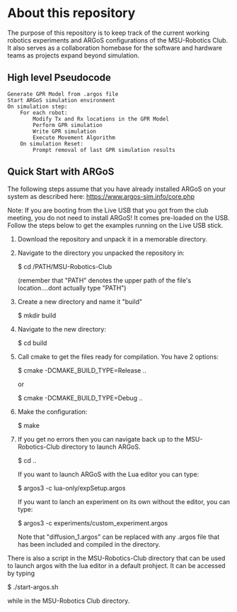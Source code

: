 # About this repository

The purpose of this repository is to keep track of the current working robotics experiments and ARGoS configurations of the MSU-Robotics Club. 
It also serves as a collaboration homebase for the software and hardware teams as projects expand beyond simulation. 
    
## High level Pseudocode 

    Generate GPR Model from .argos file
    Start ARGoS simulation environment
    On simulation step:
        For each robot:
            Modify Tx and Rx locations in the GPR Model
            Perform GPR simulation
            Write GPR simulation
            Execute Movement Algorithm
        On simulation Reset:
            Prompt removal of last GPR simulation results
     
## Quick Start with ARGoS 

The following steps assume that you have already installed ARGoS on your system as described here:
https://www.argos-sim.info/core.php

Note: If you are booting from the Live USB that you got from the club meeting, you do not need to install ARGoS! It comes pre-loaded on the USB. Follow the steps below to get the examples running on the Live USB stick. 

1. Download the repository and unpack it in a memorable directory. 

2. Navigate to the directory you unpacked the repository in: 

    $ cd /PATH/MSU-Robotics-Club

    (remember that "PATH" denotes the upper path of the file's location....dont actually type "PATH")

3. Create a new directory and name it "build"

    $ mkdir build

4.  Navigate to the new directory: 

    $ cd build

5. Call cmake to get the files ready for compilation. You have 2 options:

    $ cmake -DCMAKE_BUILD_TYPE=Release ..  

    or

    $ cmake -DCMAKE_BUILD_TYPE=Debug ..

6. Make the configuration:

    $ make

7. If you get no errors then you can navigate back up to the MSU-Robotics-Club directory to launch ARGoS.
    
    $ cd ..
    
    If you want to launch ARGoS with the Lua editor you can type:

    $ argos3 -c lua-only/expSetup.argos

    If you want to lanch an experiment on its own without the editor, you can type:

    $ argos3 -c experiments/custom_experiment.argos
    
    Note that "diffusion_1.argos" can be replaced with any .argos file that has been included and compiled in the directory. 

There is also a script in the MSU-Robotics-Club directory that can be used to launch argos with the lua editor in a default prohject. It can be accessed by typing

   $ ./start-argos.sh

   while in the MSU-Robotics Club directory. 

